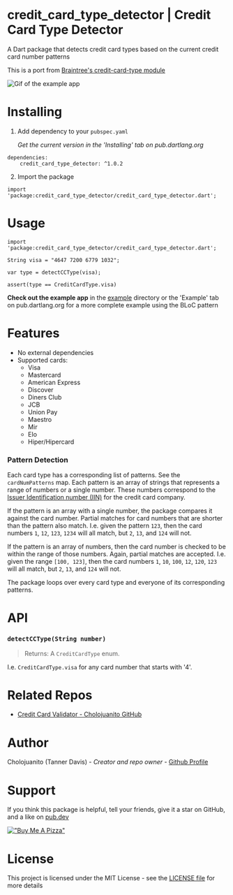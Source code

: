 # credit_card_type_detector | Credit Card Type Detector
A Dart package that detects credit card types based on the current credit card number patterns

This is a port from [Braintree's credit-card-type module](https://github.com/braintree/credit-card-type/)

![Gif of the example app](example/example.gif)

# Installing
1. Add dependency to your `pubspec.yaml`

    *Get the current version in the 'Installing' tab on pub.dartlang.org*
```
dependencies:
    credit_card_type_detector: ^1.0.2
```

2. Import the package
```
import 'package:credit_card_type_detector/credit_card_type_detector.dart';
```

#  Usage
```
import 'package:credit_card_type_detector/credit_card_type_detector.dart';

String visa = "4647 7200 6779 1032";

var type = detectCCType(visa);

assert(type == CreditCardType.visa)

```
**Check out the example app** in the [example](example) directory or the 'Example' tab on pub.dartlang.org for a more complete example using the BLoC pattern

# Features
* No external dependencies
* Supported cards: 
    * Visa
    * Mastercard
    * American Express
    * Discover
    * Diners Club
    * JCB
    * Union Pay
    * Maestro
    * Mir
    * Elo
    * Hiper/Hipercard

### Pattern Detection
Each card type has a corresponding list of patterns. See the `cardNumPatterns` map.
Each pattern is an array of strings that represents a range of numbers or a single number. These numbers correspond to the [Issuer Identification number (IIN)](https://en.wikipedia.org/wiki/Payment_card_number) for the credit card company.

If the pattern is an array with a single number, the package compares it against the card number. Partial matches for card numbers that are shorter than the pattern also match. I.e. given the pattern `123`, then the card numbers `1`, `12`, `123`, `1234` will all match, but `2`, `13`, and `124` will not.

If the pattern is an array of numbers, then the card number is checked to be within the range of those numbers. Again, partial matches are accepted. I.e. given the range `[100, 123]`, then the card numbers `1`, `10`, `100`, `12`, `120`, `123` will all match, but `2`, `13`, and `124` will not.

The package loops over every card type and everyone of its corresponding patterns.


# API
### `detectCCType(String number)`
> Returns: A `CreditCardType` enum. 

I.e. `CreditCardType.visa` for  any card number that starts with '4'.

# Related Repos
* [Credit Card Validator - Cholojuanito GitHub](https://github.com/cholojuanito/credit_card_validator)

# Author
Cholojuanito (Tanner Davis) - *Creator and repo owner* - [Github Profile](https://github.com/cholojuanito)

# Support
If you think this package is helpful, tell your friends, give it a star on GitHub, and a like on [pub.dev](https://pub.dev/packages/credit_card_type_detector)

[!["Buy Me A Pizza"](https://www.buymeacoffee.com/assets/img/custom_images/orange_img.png)](https://www.buymeacoffee.com/cholojuanito)


# License
This project is licensed under the MIT License - see the [LICENSE file](LICENSE) for more details


